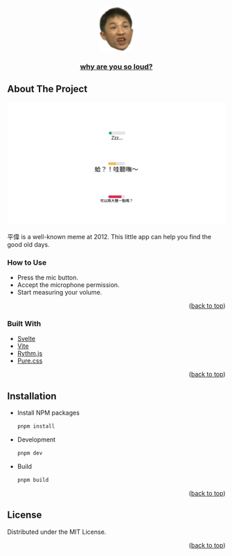 <div id="top"></div>

<!-- PROJECT LOGO -->
<br />
<div align="center">
  <a href="https://fobshippingpoint.github.io/why-are-you-so-loud/">
    <img src="images/icon.png" alt="Logo" width="80">
  </a>

  <h3 align="center"><a href="https://fobshippingpoint.github.io/why-are-you-so-loud/">why are you so loud?</a></h3>

  </p>
</div>

<!-- ABOUT THE PROJECT -->

## About The Project

![Product Name Screen Shot][product-screenshot]

平偉 is a well-known meme at 2012. This little app can help you find the good old days.

### How to Use

- Press the mic button.
- Accept the microphone permission.
- Start measuring your volume.

<p align="right">(<a href="#top">back to top</a>)</p>

### Built With

- [Svelte](https://svelte.dev/)
- [Vite](https://vitejs.dev/)
- [Rythm.js](https://github.com/Okazari/Rythm.js)
- [Pure.css](https://purecss.io/)

<p align="right">(<a href="#top">back to top</a>)</p>

<!-- GETTING STARTED -->

## Installation

- Install NPM packages
  ```sh
  pnpm install
  ```
- Development
  ```sh
  pnpm dev
  ```
- Build
  ```sh
  pnpm build
  ```

<p align="right">(<a href="#top">back to top</a>)</p>

<!-- LICENSE -->

## License

Distributed under the MIT License.

<p align="right">(<a href="#top">back to top</a>)</p>

<!-- MARKDOWN LINKS & IMAGES -->
<!-- https://www.markdownguide.org/basic-syntax/#reference-style-links -->

[product-screenshot]: images/screenshot.png
